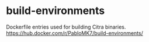# build-environments
Dockerfile entries used for building Citra binaries.
https://hub.docker.com/r/PabloMK7/build-environments/
